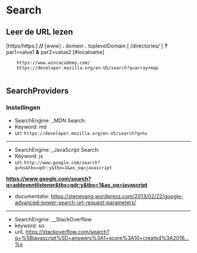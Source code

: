 # Search

## Leer de URL lezen

[https/https:] **//** [www] **.** domein **.** toplevelDomain [ /directories/ ] **?** par1=value1 **&** par2=value2 [#localname]

````
    https://www.wincacademy.com/
    https://developer.mozilla.org/en-US/search?q=array+map
    
````

## SearchProviders

### Instellingen

* SearchEngine: _MDN Search:
* Keyword: md
* uri: ``https://developer.mozilla.org/en-US/search?q=%s``

<hr>

* SearchEngine: _JavaScript Search:
* Keyword: js
* uri: ``http://www.google.com/search?q=%s&tbs=qdr:y&tbo=1&as_oq=javascript``

**https://www.google.com/search?q=addeventlistener&tbs=qdr:y&tbo=1&as_oq=javascript**

* documentatie: https://stenevang.wordpress.com/2013/02/22/google-advanced-power-search-url-request-parameters/

<hr>

* SearchEngine: __StackOverflow
* keyword: so
* uriL https://stackoverflow.com/search?q=%5Bjavascript%5D+answers%3A1+score%3A10+created%3A2016...%s
